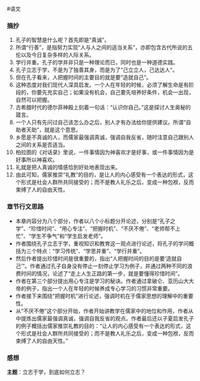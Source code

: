 #语文 
### 摘抄
1. 孔子的智慧是什么呢？首先即是“真诚”。
2. 所谓“行善”，是指努力实现“人与人之间的适当关系”，亦即包含古代所说的五伦以及今日复杂多样的人际关系。
3. 学行并重。孔子的学并非只是一种理论而已，同时也是一种道德实践。
4. 孔子立志于学，不是为了独善其身，而是为了“己立立人，己达达人”。
5. 但在孔子看来，人把握时间的主要目的就是要“造就自己”。
6. 这种态度对我们现代人深具启发。一个人在年轻的时候，必须了解生命是有阶段的，你要先充实自己；如果没有机会，自己要先培养好条件，机会一出现，自然可以把握。
7. 古希腊时代的德尔菲神殿上刻着一句话：“认识你自己。”这是探讨人生奥秘的箴言。
8. 一个人只有先问过自己该怎么办之后，别人才有办法给你提供建议。所谓“自助者天助”，就是这个意思。
9. 乡愿是不真诚的人，而儒家最强调真诚，强调自我反省，随时注意自己跟别人之间的关系是否适当。
10. 柏拉图的《对话录》里说，一件事情因为神喜欢才是好事，或一件事情因为是好事所以神喜欢。
11. 礼就是把人真诚的情感恰到好处地表现出来。
12. 由此可知，儒家推崇“礼教”的目的，是让人的内心感受有一个表达的形式，这个形式是社会人群所共同接受的；而不是教人礼乐之后，变成一种包袱，反而束缚了人的自由天性。
### 章节行文思路
- 本章内容分为八个部分，作者以八个小标题分开论述，分别是“孔子之学”、“珍惜时间”、“用心专注”、“把握时机”、“不厌不倦”、“老师帮不上忙”、“学生不争气”和“学生启发老师”。
- 作者围绕孔子立志于学，重视知识和教育这一观点进行论述，将孔子的学问概括为三个特点：“学习传统”、“学思并重”、“学行并重”。
- 然后作者提出珍惜时间是很重要的，指出“人把握时间的目的是要‘造就自己’”。作者通过孔子自身没有停止一刻停止学习为例子，并通过两种不同的浪费时间的情况，论述了“走上人生正路的第一步，就是要懂得珍惜时间”。
- 作者在第三个部分提出用心专注是学习的秘诀。作者通过拿破仑、亚历山大大帝的例子，指出一个人在年轻的时候养成专心学习的习惯非常重要。
- 作者接下来围绕“把握时机”进行论述，强调时机在于儒家思想的理解中的重要性。
- 从“不厌不倦”这个部分开始，作者开始讲教学在儒家中的地位和作用，作者从中提炼出儒家最强调真诚，强调自我反省的观点。作者最后还以子夏启发孔子的例子概括出儒家推崇礼教的目的：“让人的内心感受有一个表达的形式，这个形式是社会人群所共同接受的；而不是教人礼乐之后，变成一种包袱，反而束缚了人的自由天性。”
### 感想
**主题**：立志于学，到底如何立志？
